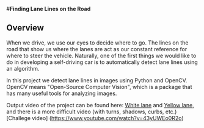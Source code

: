 #**Finding Lane Lines on the Road** 


Overview
---

When we drive, we use our eyes to decide where to go.  The lines on the road that show us where the lanes are act as our constant reference for where to steer the vehicle.  Naturally, one of the first things we would like to do in developing a self-driving car is to automatically detect lane lines using an algorithm.

In this project we detect lane lines in images using Python and OpenCV.  OpenCV means "Open-Source Computer Vision", which is a package that has many useful tools for analyzing images.  

Output video of the project can be found here: [White lane](https://www.youtube.com/watch?v=m6rKND_hsdo) and [Yellow lane](https://www.youtube.com/watch?v=vrTk_fQCZcE), and there is a more difficult video (with turns, shadows, curbs, etc.) [Challege video] (https://www.youtube.com/watch?v=43yUWEo0R2o)




